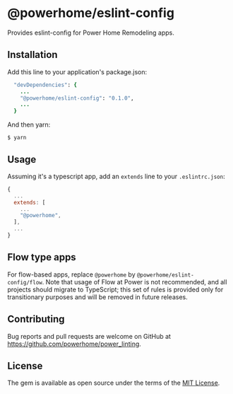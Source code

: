 # @powerhome/eslint-config

Provides eslint-config for Power Home Remodeling apps.

## Installation

Add this line to your application's package.json:

```ruby
  "devDependencies": {
    ...
    "@powerhome/eslint-config": "0.1.0",
    ...
  }
```

And then yarn:

    $ yarn

## Usage

Assuming it's a typescript app, add an `extends` line to your `.eslintrc.json`:

```js
{
  ...
  extends: [
    ...
    "@powerhome",
  ],
  ...
}
```

## Flow type apps

For flow-based apps, replace `@powerhome` by `@powerhome/eslint-config/flow`. Note that usage of Flow at Power is not recommended, and all projects should migrate to TypeScript; this set of rules is provided only for transitionary purposes and will be removed in future releases.

## Contributing

Bug reports and pull requests are welcome on GitHub at https://github.com/powerhome/power_linting.

## License

The gem is available as open source under the terms of the [MIT License](https://opensource.org/licenses/MIT).
